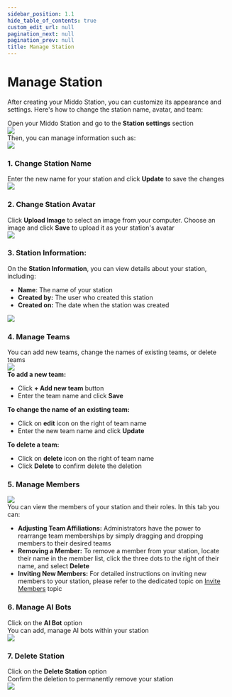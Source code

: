 ```yaml
---  
sidebar_position: 1.1  
hide_table_of_contents: true  
custom_edit_url: null  
pagination_next: null  
pagination_prev: null  
title: Manage Station  
---  
```

  
# Manage Station  
  
After creating your Middo Station, you can customize its appearance and settings. Here's how to change the station name, avatar, and team:  
  
Open your Middo Station and go to the **Station settings** section  
![](./img/manage-station-1.png)  
Then, you can manage information such as:  
![](./img/manage-station-2.png)  
  
### **1. Change Station Name**  
  
Enter the new name for your station and click **Update** to save the changes  
![](./img/manage-station-3.png)  
  
### **2. Change Station Avatar**  
  
Click **Upload Image** to select an image from your computer. Choose an image and click **Save** to upload it as your station's avatar  
![](./img/manage-station-4.png)  
  
### 3. Station Information:  
  
On the **Station Information**, you can view details about your station, including:  
  
- **Name**: The name of your station  
- **Created by:** The user who created this station  
- **Created on:** The date when the station was created  
  
![](./img/manage-station-5.png)  
  
### **4. Manage Teams**  
  
You can add new teams, change the names of existing teams, or delete teams  
![](./img/manage-station-7.png)  
**To add a new team:**  
  
- Click **+ Add new team** button  
- Enter the team name and click **Save**  
  
**To change the name of an existing team:**  
  
- Click on **edit** icon on the right of team name  
- Enter the new team name and click **Update**  
  
**To delete a team:**  
  
- Click on **delete** icon on the right of team name  
- Click **Delete** to confirm delete the deletion  
  
### **5. Manage Members**  
  
![](./img/manage-station-6.png)  
You can view the members of your station and their roles. In this tab you can:  
  
- **Adjusting Team Affiliations:** Administrators have the power to rearrange team memberships by simply dragging and dropping members to their desired teams  
- **Removing a Member:** To remove a member from your station, locate their name in the member list, click the three dots to the right of their name, and select **Delete**  
- **Inviting New Members:** For detailed instructions on inviting new members to your station, please refer to the dedicated topic on [Invite Members](./invite-members) topic  
  
### **6. Manage AI Bots**  
  
Click on the **AI Bot** option  
You can add, manage AI bots within your station  
![](./img/manage-station-9.png)  
  
### **7. Delete Station**  
  
Click on the **Delete Station** option  
Confirm the deletion to permanently remove your station  
![](./img/manage-station-10.png)  
